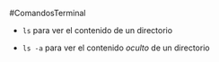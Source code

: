 #ComandosTerminal
- <code>ls</code>
para ver el contenido de un directorio

- <code>ls -a</code>
para ver el contenido *oculto* de un directorio
